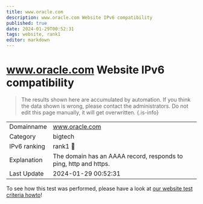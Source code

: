 ```yaml
---
title: www.oracle.com
description: www.oracle.com Website IPv6 compatibility
published: true
date: 2024-01-29T00:52:31
tags: website, rank1
editor: markdown
---
```


# www.oracle.com Website IPv6 compatibility

> The results shown here are accumulated by automation. If you think the data shown is wrong, please contact the administrators. 
> Do not edit this page manually, it will get overwritten.
{.is-info}


|   |   |
| - | - |
| Domainname | www.oracle.com
| Category | bigtech |
| IPv6 ranking | rank1 :1st_place_medal: |
| Explanation | The domain has an AAAA record, responds to ping, http and https. |
| Last Update | 2024-01-29 00:52:31 |

To see how this test was performed, please have a look at [our website test criteria howto](/howto/testcriteria/website)!

